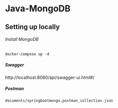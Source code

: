 # Java-MongoDB
## Setting up locally
###### Install MongoDB
```
docker-compose up -d
```
##### Swagger
http://localhost:8080/api/swagger-ui.html#/
##### Postman
```
documents/springbootmongo.postman_collection.json
```